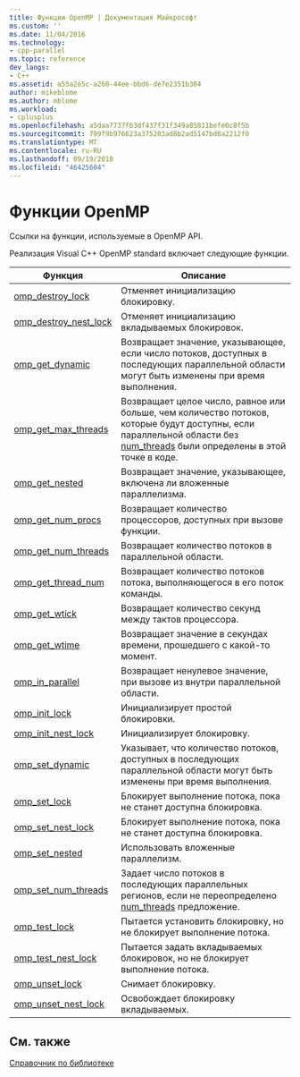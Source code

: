 ```yaml
---
title: Функции OpenMP | Документация Майкрософт
ms.custom: ''
ms.date: 11/04/2016
ms.technology:
- cpp-parallel
ms.topic: reference
dev_langs:
- C++
ms.assetid: a55a2e5c-a260-44ee-bbd6-de7e2351b384
author: mikeblome
ms.author: mblome
ms.workload:
- cplusplus
ms.openlocfilehash: a5daa7737f63df437f31f349a85811befe0c8f5b
ms.sourcegitcommit: 799f9b976623a375203ad8b2ad5147bd6a2212f0
ms.translationtype: MT
ms.contentlocale: ru-RU
ms.lasthandoff: 09/19/2018
ms.locfileid: "46425604"
---
```

# <a name="openmp-functions"></a>Функции OpenMP

Ссылки на функции, используемые в OpenMP API.

Реализация Visual C++ OpenMP standard включает следующие функции.

|Функция|Описание|
|--------------|-----------------|
|[omp_destroy_lock](../../../parallel/openmp/reference/omp-destroy-lock.md)|Отменяет инициализацию блокировку.|
|[omp_destroy_nest_lock](../../../parallel/openmp/reference/omp-destroy-nest-lock.md)|Отменяет инициализацию вкладываемых блокировок.|
|[omp_get_dynamic](../../../parallel/openmp/reference/omp-get-dynamic.md)|Возвращает значение, указывающее, если число потоков, доступных в последующих параллельной области могут быть изменены при время выполнения.|
|[omp_get_max_threads](../../../parallel/openmp/reference/omp-get-max-threads.md)|Возвращает целое число, равное или больше, чем количество потоков, которые будут доступны, если параллельной области без [num_threads](../../../parallel/openmp/reference/num-threads.md) были определены в этой точке в коде.|
|[omp_get_nested](../../../parallel/openmp/reference/omp-get-nested.md)|Возвращает значение, указывающее, включена ли вложенные параллелизма.|
|[omp_get_num_procs](../../../parallel/openmp/reference/omp-get-num-procs.md)|Возвращает количество процессоров, доступных при вызове функции.|
|[omp_get_num_threads](../../../parallel/openmp/reference/omp-get-num-threads.md)|Возвращает количество потоков в параллельной области.|
|[omp_get_thread_num](../../../parallel/openmp/reference/omp-get-thread-num.md)|Возвращает количество потоков потока, выполняющегося в его поток команды.|
|[omp_get_wtick](../../../parallel/openmp/reference/omp-get-wtick.md)|Возвращает количество секунд между тактов процессора.|
|[omp_get_wtime](../../../parallel/openmp/reference/omp-get-wtime.md)|Возвращает значение в секундах времени, прошедшего с какой-то момент.|
|[omp_in_parallel](../../../parallel/openmp/reference/omp-in-parallel.md)|Возвращает ненулевое значение, при вызове из внутри параллельной области.|
|[omp_init_lock](../../../parallel/openmp/reference/omp-init-lock.md)|Инициализирует простой блокировки.|
|[omp_init_nest_lock](../../../parallel/openmp/reference/omp-init-nest-lock.md)|Инициализирует блокировку.|
|[omp_set_dynamic](../../../parallel/openmp/reference/omp-set-dynamic.md)|Указывает, что количество потоков, доступных в последующих параллельной области могут быть изменены при время выполнения.|
|[omp_set_lock](../../../parallel/openmp/reference/omp-set-lock.md)|Блокирует выполнение потока, пока не станет доступна блокировка.|
|[omp_set_nest_lock](../../../parallel/openmp/reference/omp-set-nest-lock.md)|Блокирует выполнение потока, пока не станет доступна блокировка.|
|[omp_set_nested](../../../parallel/openmp/reference/omp-set-nested.md)|Использовать вложенные параллелизм.|
|[omp_set_num_threads](../../../parallel/openmp/reference/omp-set-num-threads.md)|Задает число потоков в последующих параллельных регионов, если не переопределено [num_threads](../../../parallel/openmp/reference/num-threads.md) предложение.|
|[omp_test_lock](../../../parallel/openmp/reference/omp-test-lock.md)|Пытается установить блокировку, но не блокирует выполнение потока.|
|[omp_test_nest_lock](../../../parallel/openmp/reference/omp-test-nest-lock.md)|Пытается задать вкладываемых блокировок, но не блокирует выполнение потока.|
|[omp_unset_lock](../../../parallel/openmp/reference/omp-unset-lock.md)|Снимает блокировку.|
|[omp_unset_nest_lock](../../../parallel/openmp/reference/omp-unset-nest-lock.md)|Освобождает блокировку вкладываемых.|

## <a name="see-also"></a>См. также

[Справочник по библиотеке](../../../parallel/openmp/reference/openmp-library-reference.md)